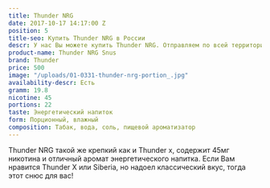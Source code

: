```yaml
---
title: Thunder NRG
date: 2017-10-17 14:17:00 Z
position: 5
title-seo: Купить Thunder NRG в России
descr: У нас Вы можете купить Thunder NRG. Отправляем по всей территории России.
product-name: Thunder NRG Snus
brand: Thunder
price: 500
image: "/uploads/01-0331-thunder-nrg-portion_.jpg"
availability-descr: Есть
gramm: 19.8
nicotine: 45
portions: 22
taste: Энергетический напиток
form: Порционный, влажный
composition: Табак, вода, соль, пищевой ароматизатор
---
```


Thunder NRG такой же крепкий как и Thunder x, содержит 45мг никотина и отличный аромат энергетического напитка.
Если Вам нравится Thunder X или Siberia, но надоел классический вкус, тогда этот снюс для вас!